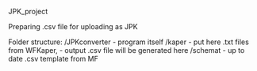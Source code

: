 JPK_project

Preparing .csv file for uploading as JPK

Folder structure:
/JPKconverter   - program itself
/kaper          - put here .txt files from WFKaper,
                - output .csv file will be generated here
/schemat        - up to date .csv template from MF